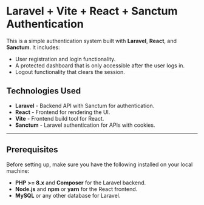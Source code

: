 # Laravel + Vite + React + Sanctum Authentication

This is a simple authentication system built with **Laravel**, **React**, and **Sanctum**. It includes:

- User registration and login functionality.
- A protected dashboard that is only accessible after the user logs in.
- Logout functionality that clears the session.

## Technologies Used

- **Laravel** - Backend API with Sanctum for authentication.
- **React** - Frontend for rendering the UI.
- **Vite** - Frontend build tool for React.
- **Sanctum** - Laravel authentication for APIs with cookies.

---

## Prerequisites

Before setting up, make sure you have the following installed on your local machine:

- **PHP >= 8.x** and **Composer** for the Laravel backend.
- **Node.js** and **npm** or **yarn** for the React frontend.
- **MySQL** or any other database for Laravel.


